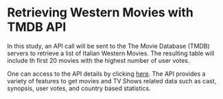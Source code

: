 # Retrieving Western Movies with TMDB API

In this study, an API call will be sent to the The Movie Database (TMDB)
servers to retrieve a list of Italian Western Movies. The resulting
table will include th first 20 movies with the highest number of user
votes.

One can access to the API details by clicking
[here](https://developers.themoviedb.org/3/getting-started). The API
provides a variety of features to get movies and TV Shows related data
such as cast, synopsis, user votes, and country based statistics.
